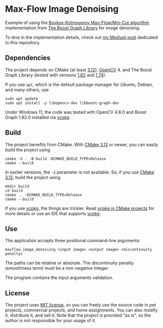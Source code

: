 # Max-Flow Image Denoising

Example of using the [Boykov-Kolmogorov Max-Flow/Min-Cut algorithm]
implementation from [The Boost Graph Library] for image denoising.

To dive in the implementation details,
check out
[my Medium post][Binary Image Denoising with The Boost Graph Max-Flow]
dedicated to this repository.

## Dependencies

The project depends on CMake (at least [3.12][CMake 3.12]),
[OpenCV] 4, and The Boost Graph Library
(tested with versions [1.82][BGL 1.82] and [1.74][BGL 1.74]).

If you use `apt`, which is the default package manager
for Ubuntu, Debian, and many others, use
```shell
sudo apt update
sudo apt install -y libopencv-dev libboost-graph-dev
```

Under Windows 11, the code was tested
with OpenCV 4.8.0 and Boost Graph 1.82.0
installed via [vcpkg].

## Build

The project benefits from CMake.
With [CMake 3.13][CMake 3.13 manual] or newer,
you can easily build the project using
```shell
cmake -S . -B build -DCMAKE_BUILD_TYPE=Release
cmake --build
```
In earlier versions, the `-S` parameter is not available.
So, if you use [CMake 3.12][CMake 3.12 manual], build the project using
```shell
mkdir build
cd build
cmake .. -DCMAKE_BUILD_TYPE=Release
cmake --build
```

If you use [vcpkg], the things are trickier.
Read [vcpkg in CMake projects] for more details
or use an IDE that supports [vcpkg].

## Use

The application accepts three positional command-line arguments:
```shell
maxflow_image_denoising <input image> <output image> <discontinuity penalty>
```
The paths can be relative or absolute.
The discontinuity penalty (smoothness term) must be a non-negative integer.

The program contains the input arguments validation.

## License

The project uses [MIT license],
so you can freely use the source code in pet projects,
commercial projects, and home assignments.
You can also modify it, distribute it, and sell it.
Note that the project is provided "as is",
so the author is not responsible for your usage of it.

[Boykov-Kolmogorov Max-Flow/Min-Cut algorithm]:
  https://discovery.ucl.ac.uk/id/eprint/13383/1/13383.pdf
[Binary Image Denoising with The Boost Graph Max-Flow]:
  https://medium.com/@valeriy.krygin/binary-image-denoising-with-the-boost-graph-max-flow-6ec817d62858
[The Boost Graph Library]:
  https://www.boost.org/doc/libs/1_80_0/libs/graph/doc/index.html
[CMake 3.12]:
  https://www.kitware.com/cmake-3-12-0-available-for-download
[CMake 3.12 manual]:
  https://cmake.org/cmake/help/v3.12/manual/cmake.1.html
[CMake 3.13 manual]:
  https://cmake.org/cmake/help/v3.13/manual/cmake.1.html
[OpenCV]:
  https://opencv.org
[BGL 1.74]:
  https://www.boost.org/doc/libs/1_74_0/libs/graph/doc/index.html
[BGL 1.82]:
  https://www.boost.org/doc/libs/1_82_0/libs/graph/doc/index.html
[vcpkg]:
  https://vcpkg.io
[vcpkg in CMake projects]:
  https://learn.microsoft.com/en-us/vcpkg/users/buildsystems/cmake-integration
[MIT License]:
  https://choosealicense.com/licenses/mit